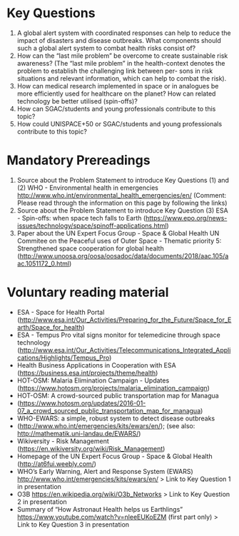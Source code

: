 # Key Questions

1. A global alert system with coordinated responses can help to reduce the impact of disasters and
disease outbreaks. What components should such a global alert system to combat health risks
consist of?
2. How can the “last mile problem” be overcome to create sustainable risk awareness? (The “last mile
problem” in the health-context denotes the problem to establish the challenging link between per-
sons in risk situations and relevant information, which can help to combat the risk).
3. How can medical research implemented in space or in analogues be more efficiently used for
healthcare on the planet? How can related technology be better utilised (spin-offs)?
4. How can SGAC/students and young professionals contribute to this topic?
5. How could UNISPACE+50 or SGAC/students and young professionals contribute to this topic?


# Mandatory Prereadings

1. Source about the Problem Statement to introduce Key Questions (1) and (2)
WHO - Environmental health in emergencies
http://www.who.int/environmental_health_emergencies/en/
(Comment: Please read through the information on this page by following the links)
2. Source about the Problem Statement to introduce Key Question (3)
ESA - Spin-offs: when space tech falls to Earth (https://www.epo.org/news-issues/technology/space/spinoff-applications.html)
3. Paper about the UN Expert Focus Group - Space & Global Health
UN Commitee on the Peaceful uses of Outer Space - Thematic priority 5: Strengthened space cooperation for global health
(http://www.unoosa.org/oosa/oosadoc/data/documents/2018/aac.105/aac.1051172_0.html)


# Voluntary reading material

- ESA - Space for Health Portal (http://www.esa.int/Our_Activities/Preparing_for_the_Future/Space_for_Earth/Space_for_health)
- ESA - Tempus Pro vital signs monitor for telemedicine through space technology (http://www.esa.int/Our_Activities/Telecommunications_Integrated_Applications/Highlights/Tempus_Pro)
- Health Business Applications in Cooperation with ESA (https://business.esa.int/projects/theme/health)
- HOT-OSM: Malaria Elimination Campaign - Updates (https://www.hotosm.org/projects/malaria_elimination_campaign)
- HOT-OSM: A crowd-sourced public transportation map for Managua
- (https://www.hotosm.org/updates/2016-01-07_a_crowd_sourced_public_transportation_map_for_managua)
- WHO-EWARS: a simple, robust system to detect disease outbreaks
- (http://www.who.int/emergencies/kits/ewars/en/); (see also: http://mathematik.uni-landau.de/EWARS/)
- Wikiversity - Risk Management (https://en.wikiversity.org/wiki/Risk_Management)
- Homepage of the UN Expert Focus Group - Space & Global Health (http://at6fui.weebly.com/)
- WHO’s Early Warning, Alert and Response System (EWARS)
http://www.who.int/emergencies/kits/ewars/en/ > Link to Key Question 1 in presentation
- O3B https://en.wikipedia.org/wiki/O3b_Networks > Link to Key Question 2 in presentation
- Summary of “How Astronaut Health helps us Earthlings”
https://www.youtube.com/watch?v=nleeEUKoEZM (first part only) > Link to Key Question 3 in presentation

